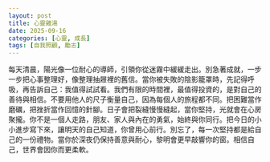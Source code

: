 ```yaml
---
layout: post
title: 心靈雞湯
date: 2025-09-16
categories: [心靈, 成長]
tags: [自我照顧, 勵志]
---
```


每天清晨，陽光像一位耐心的導師，引領你從迷霧中緩緩走出。別急著成就，一步一步把心事整理好，像整理抽屜裡的舊信。當你被失敗的陰影籠罩時，先記得呼吸，再告訴自己：我值得試試看。我們有限的時間裡，最值得投資的，是對自己的善待與相信。不要用他人的尺子衡量自己，因為每個人的旅程都不同。把困難當作磨礪，把挫折當作回憶的針腳。日子會把裂縫慢慢縫起，當你堅持，光就會在心房聚攏。你不是一個人走路，朋友、家人與內在的勇氣，始終與你同行。把今日的小小進步寫下來，讓明天的自己知道，你曾用心前行。別忘了，每一次堅持都是給自己的一份禮物。當你於深夜仍保持善意與耐心，黎明會更早敲響你的窗。相信自己，世界會因你而更柔軟。